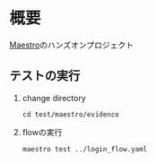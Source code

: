 # 概要

[Maestro](https://maestro.mobile.dev/)のハンズオンプロジェクト

## テストの実行

1. change directory

    `cd test/maestro/evidence`

2. flowの実行

    `maestro test ../login_flow.yaml`
